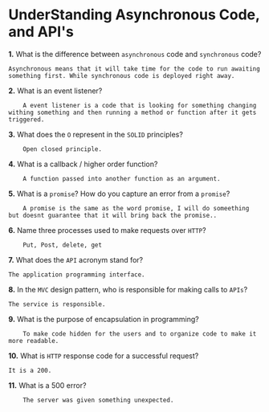 # UnderStanding Asynchronous Code, and API's

**1.** What is the difference between `asynchronous` code and `synchronous` code?
<!-- enter you answer in the space below -->
```
Asynchronous means that it will take time for the code to run awaiting something first. While synchronous code is deployed right away.
```
**2.** What is an event listener?
<!-- enter you answer in the space below -->
```
    A event listener is a code that is looking for something changing withing something and then running a method or function after it gets triggered.
```
**3.** What does the `O` represent in the `SOLID` principles?
<!-- enter you answer in the space below -->
```
    Open closed principle.
```
**4.** What is a callback / higher order function?
<!-- enter you answer in the space below -->
```
    A function passed into another function as an argument.
```
**5.** What is a `promise`? How do you capture an error from a `promise`?
<!-- enter you answer in the space below -->
```
    A promise is the same as the word promise, I will do someething but doesnt guarantee that it will bring back the promise..
```
**6.** Name three processes used to make requests over `HTTP`?
<!-- enter you answer in the space below -->
```
    Put, Post, delete, get
```
**7.** What does the `API` acronym stand for?
<!-- enter you answer in the space below -->
```
The application programming interface.
```
**8.** In the `MVC` design pattern, who is responsible for making calls to `APIs`?
<!-- enter you answer in the space below -->
```
The service is responsible.
```
**9.** What is the purpose of encapsulation in programming?
<!-- enter you answer in the space below -->
```
    To make code hidden for the users and to organize code to make it more readable.
```
**10.** What is `HTTP` response code for a successful request?
<!-- enter you answer in the space below -->
```
It is a 200.
```
**11.** What is a 500 error?
<!-- enter you answer in the space below -->
```
    The server was given something unexpected.
```